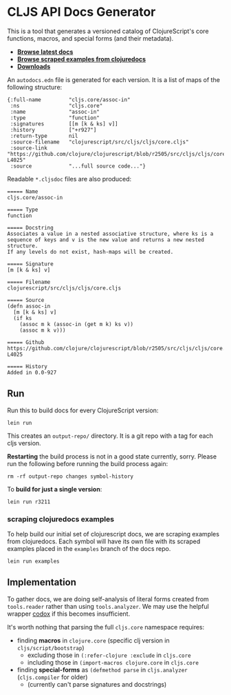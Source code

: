 # CLJS API Docs Generator

This is a tool that generates a versioned catalog of ClojureScript's core
functions, macros, and special forms (and their metadata).

- __[Browse latest docs](https://github.com/cljsinfo/api-docs-generator/tree/docs)__
- __[Browse scraped examples from clojuredocs](https://github.com/cljsinfo/api-docs-generator/tree/examples)__
- __[Downloads](https://github.com/cljsinfo/api-docs-generator/releases)__

An `autodocs.edn` file is generated for each version.  It is a list of maps of
the following structure:

```
{:full-name         "cljs.core/assoc-in"
 :ns                "cljs.core"
 :name              "assoc-in"
 :type              "function"
 :signatures        [[m [k & ks] v]]
 :history           ["+r927"]
 :return-type       nil
 :source-filename   "clojurescript/src/cljs/cljs/core.cljs"
 :source-link       "https://github.com/clojure/clojurescript/blob/r2505/src/cljs/cljs/core.cljs#L4018-L4025"
 :source            "...full source code..."}
```

Readable `*.cljsdoc` files are also produced:

```
===== Name
cljs.core/assoc-in

===== Type
function

===== Docstring
Associates a value in a nested associative structure, where ks is a
sequence of keys and v is the new value and returns a new nested structure.
If any levels do not exist, hash-maps will be created.

===== Signature
[m [k & ks] v]

===== Filename
clojurescript/src/cljs/cljs/core.cljs

===== Source
(defn assoc-in
  [m [k & ks] v]
  (if ks
    (assoc m k (assoc-in (get m k) ks v))
    (assoc m k v)))

===== Github
https://github.com/clojure/clojurescript/blob/r2505/src/cljs/cljs/core.cljs#L4018-L4025

===== History
Added in 0.0-927
```

## Run

Run this to build docs for every ClojureScript version:

```
lein run
```

This creates an `output-repo/` directory.  It is a git repo with a tag for each cljs version.

__Restarting__ the build process is not in a good state currently, sorry.
Please run the following before running the build process again:

```
rm -rf output-repo changes symbol-history
```

To __build for just a single version__:

```
lein run r3211
```

### scraping clojuredocs examples

To help build our initial set of clojurescript docs, we are scraping examples
from clojuredocs.  Each symbol will have its own file with its scraped examples
placed in the `examples` branch of the docs repo.

```
lein run examples
```

## Implementation

To gather docs, we are doing self-analysis of literal forms created from
`tools.reader` rather than using `tools.analyzer`. We may use the helpful
wrapper [codox] if this becomes insufficient.

It's worth nothing that parsing the full `cljs.core` namespace requires:

- finding __macros__ in `clojure.core` (specific clj version in `cljs/script/bootstrap`)
    - excluding those in `(:refer-clojure :exclude` in `cljs.core`
    - including those in `(import-macros clojure.core` in `cljs.core`
- finding __special-forms__ as `(defmethod parse` in `cljs.analyzer` (`cljs.compiler` for older)
    - (currently can't parse signatures and docstrings)

[codox]:https://github.com/weavejester/codox
